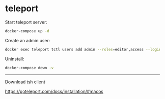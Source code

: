 # teleport

Start teleport server:
```bash
docker-compose up -d
```

Create an admin user:
```bash
docker exec teleport tctl users add admin --roles=editor,access --logins=root,ubuntu,ec2-user
```

Uninstall:
```bash
docker-compose down -v
```

---

Download tsh client

https://goteleport.com/docs/installation/#macos
